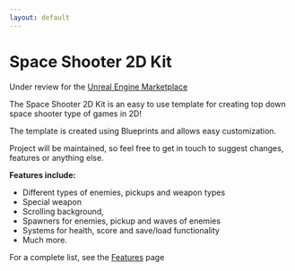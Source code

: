 ```yaml
---
layout: default
---
```


# Space Shooter 2D Kit

Under review for the [Unreal Engine Marketplace](https://www.unrealengine.com/marketplace)

The Space Shooter 2D Kit is an easy to use template for creating top down space shooter type of games in 2D!
 
The template is created using Blueprints and allows easy customization.
 
Project will be maintained, so feel free to get in touch to suggest changes, features or anything else.

__Features include:__ 

- Different types of enemies, pickups and weapon types  
- Special weapon
- Scrolling background,  
- Spawners for enemies, pickup and waves of enemies  
- Systems for health, score and save/load functionality  
- Much more.

For a complete list, see the [Features](https://gracesgames.github.io/SpaceShooter2DKit/features/) page